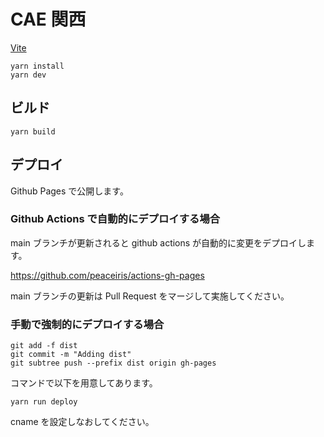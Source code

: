 # CAE 関西

[Vite](https://vitejs.dev/)

```
yarn install
yarn dev
```

## ビルド

```
yarn build
```

## デプロイ

Github Pages で公開します。

### Github Actions で自動的にデプロイする場合

main ブランチが更新されると github actions が自動的に変更をデプロイします。

https://github.com/peaceiris/actions-gh-pages

main ブランチの更新は Pull Request をマージして実施してください。

### 手動で強制的にデプロイする場合

```
git add -f dist
git commit -m "Adding dist"
git subtree push --prefix dist origin gh-pages
```

コマンドで以下を用意してあります。

```
yarn run deploy
```

cname を設定しなおしてください。
